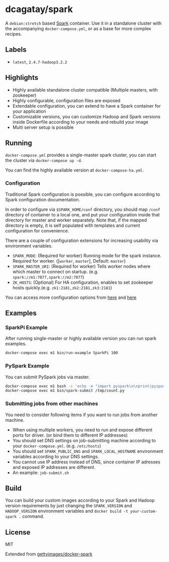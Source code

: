 # dcagatay/spark

A `debian:stretch` based [Spark](http://spark.apache.org) container. Use it in a standalone cluster with the accompanying `docker-compose.yml`, or as a base for more complex recipes.

## Labels

- `latest`, `2.4.7-hadoop3.2.2`

## Highlights

- Highly available standalone cluster compatible (Multiple masters, with zookeeper)
- Highly configurable, configuration files are exposed
- Extendable configuration, you can extend to have a Spark container for your application
- Customizable versions, you can customize Hadoop and Spark versions inside Dockerfile according to your needs and rebuild your image
- Multi server setup is possible

## Running

`docker-compose.yml` provides a single-master spark cluster, you can start the cluster via `docker-compose up -d`.

You can find the highly available version at `docker-compose-ha.yml`.

### Configuration

Traditional Spark configuration is possible, you can configure according to Spark configuration documentation.

In order to configure via `$SPARK_HOME/conf` directory, you should map `/conf` directory of container to a local one, and put your configuration inside that directory for master and worker separately. Note that, if the mapped directory is empty, it is self populated with templates and current configuration for convenience.

There are a couple of configuration extensions for increasing usability via environment variables.

- `SPARK_MODE`: (Required for worker) Running mode for the spark instance. Required for worker. ([`worker`, `master`], Default: `master`)
- `SPARK_MASTER_URI`: (Required for worker) Tells worker nodes where which master to connect on startup. (e.g. `spark://m1:7077,spark://m2:7077`)
- `ZK_HOSTS`: (Optional) For HA configuration, enables to set zookeeper hosts quickly.(e.g. `zk1:2181,zk2:2181,zk3:2181`)

You can access more configuration options from [here](https://spark.apache.org/docs/2.4.7/configuration.html) and [here](https://spark.apache.org/docs/2.4.7/spark-standalone.html)

## Examples

### SparkPi Example

After running single-master or highly available version you can run spark examples.

```bash
docker-compose exec m1 bin/run-example SparkPi 100
```

### PySpark Example

You can submit PySpark jobs via master.

```bash
docker-compose exec m1 bash -c 'echo -e "import pyspark\n\nprint(pyspark.SparkContext().parallelize(range(0, 10)).count())" > /tmp/count.py'
docker-compose exec m1 bin/spark-submit /tmp/count.py
```

### Submitting jobs from other machines

You need to consider following items if you want to run jobs from another machine.

- When using multiple workers, you need to run and expose different ports for driver. (or bind them to different IP addresses)
- You should set DNS settings on job-submitting machine according to your `docker-compose.yml`. (e.g. `/etc/hosts`)
- You should set `SPARK_PUBLIC_DNS` and `SPARK_LOCAL_HOSTNAME` environment variables according to your DNS settings.
- You cannot use IP address instead of DNS, since container IP adresses and exposed IP addresses are different.
- An example: `job-submit.sh`

## Build

You can build your custom images according to your Spark and Hadoop version requirements by just changing the `SPARK_VERSION` and `HADOOP_VERSION` environment variables and `docker build -t your-custom-spark .` command.

## License

MIT

Extended from [gettyimages/docker-spark](https://github.com/gettyimages/docker-spark.git)
